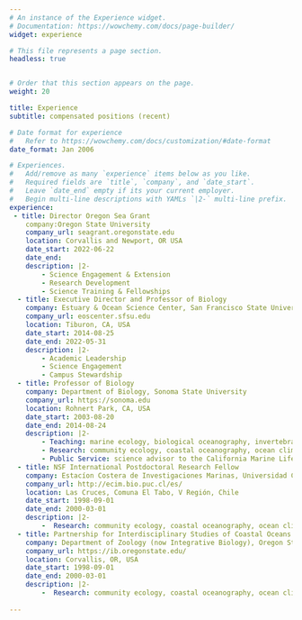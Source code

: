 ```yaml
---
# An instance of the Experience widget.
# Documentation: https://wowchemy.com/docs/page-builder/
widget: experience

# This file represents a page section.
headless: true


# Order that this section appears on the page.
weight: 20

title: Experience
subtitle: compensated positions (recent)

# Date format for experience
#   Refer to https://wowchemy.com/docs/customization/#date-format
date_format: Jan 2006

# Experiences.
#   Add/remove as many `experience` items below as you like.
#   Required fields are `title`, `company`, and `date_start`.
#   Leave `date_end` empty if its your current employer.
#   Begin multi-line descriptions with YAMLs `|2-` multi-line prefix.
experience:
 - title: Director Oregon Sea Grant
    company:Oregon State University
    company_url: seagrant.oregonstate.edu
    location: Corvallis and Newport, OR USA
    date_start: 2022-06-22
    date_end: 
    description: |2-
        - Science Engagement & Extension
        - Research Development
        - Science Training & Fellowships 
  - title: Executive Director and Professor of Biology
    company: Estuary & Ocean Science Center, San Francisco State University
    company_url: eoscenter.sfsu.edu
    location: Tiburon, CA, USA
    date_start: 2014-08-25
    date_end: 2022-05-31
    description: |2-
        - Academic Leadership 
        - Science Engagement
        - Campus Stewardship
  - title: Professor of Biology
    company: Department of Biology, Sonoma State University
    company_url: https://sonoma.edu
    location: Rohnert Park, CA, USA
    date_start: 2003-08-20
    date_end: 2014-08-24
    description: |2-
        - Teaching: marine ecology, biological oceanography, invertebrate biology, introductory biology, marine botany, and advanced data analysis
        - Research: community ecology, coastal oceanography, ocean climate change, conservation
        - Public Service: science advisor to the California Marine Life Protection Act Initiative and the Ocean Protection Council
  - title: NSF International Postdoctoral Research Fellow 
    company: Estacíon Costera de Investigaciones Marinas, Universidad Católica de Chile
    company_url: http://ecim.bio.puc.cl/es/
    location: Las Cruces, Comuna El Tabo, V Región, Chile
    date_start: 1998-09-01
    date_end: 2000-03-01
    description: |2-
        -  Research: community ecology, coastal oceanography, ocean climate change, conservation
  - title: Partnership for Interdisciplinary Studies of Coastal Oceans Postdoctoral Research Associate 
    company: Department of Zoology (now Integrative Biology), Oregon State University
    company_url: https://ib.oregonstate.edu/
    location: Corvallis, OR, USA
    date_start: 1998-09-01
    date_end: 2000-03-01
    description: |2-
        -  Research: community ecology, coastal oceanography, ocean climate change, conservation
        
---
```


